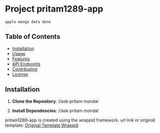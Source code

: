 # Project pritam1289-app 
    
    apple mango data done

## Table of Contents

- [Installation](#installation)
- [Usage](#usage)
- [Features](#features)
- [API Endpoints](#api-endpoints)
- [Contributing](#contributing)
- [License](#license)

## Installation

1. **Clone the Repository**:
//ask pritam mondal

2. **Install Dependencies**:
//ask pritam mondal

pritam1289-app is created using the wrappid framework.
    url link or original template: [Original Template Wrappid](https://github.com/wrappid/wrappid-app)

